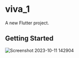 # viva_1

A new Flutter project.

## Getting Started

![Screenshot 2023-10-11 142904](https://github.com/vinay2894/viva_1/assets/124561158/a3d48b67-de42-42c3-9140-789b2e4e885c)


